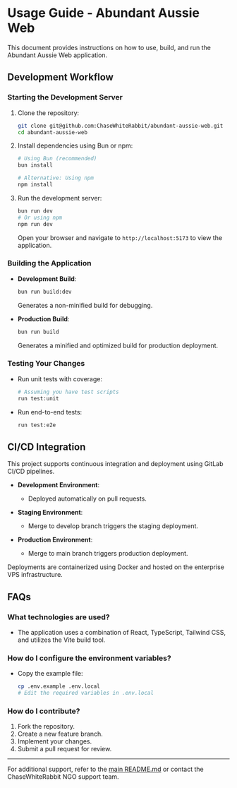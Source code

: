 # Usage Guide - Abundant Aussie Web

This document provides instructions on how to use, build, and run the Abundant Aussie Web application.

## Development Workflow

### Starting the Development Server

1. Clone the repository:
    ```bash
    git clone git@github.com:ChaseWhiteRabbit/abundant-aussie-web.git
    cd abundant-aussie-web
    ```

2. Install dependencies using Bun or npm:
    ```bash
    # Using Bun (recommended)
    bun install

    # Alternative: Using npm
    npm install
    ```

3. Run the development server:
    ```bash
    bun run dev
    # Or using npm
    npm run dev
    ```

   Open your browser and navigate to `http://localhost:5173` to view the application.

### Building the Application

- **Development Build**:
  ```bash
  bun run build:dev
  ```
  Generates a non-minified build for debugging.

- **Production Build**:
  ```bash
  bun run build
  ```
  Generates a minified and optimized build for production deployment.

### Testing Your Changes

- Run unit tests with coverage:
    ```bash
    # Assuming you have test scripts
    run test:unit
    ```

- Run end-to-end tests:
    ```bash
    run test:e2e
    ```

## CI/CD Integration

This project supports continuous integration and deployment using GitLab CI/CD pipelines.

- **Development Environment**:
  - Deployed automatically on pull requests.

- **Staging Environment**:
  - Merge to develop branch triggers the staging deployment.

- **Production Environment**:
  - Merge to main branch triggers production deployment.

Deployments are containerized using Docker and hosted on the enterprise VPS infrastructure.

## FAQs

### What technologies are used?

- The application uses a combination of React, TypeScript, Tailwind CSS, and utilizes the Vite build tool.

### How do I configure the environment variables?

- Copy the example file:
  ```bash
  cp .env.example .env.local
  # Edit the required variables in .env.local
  ```

### How do I contribute?

1. Fork the repository.
2. Create a new feature branch.
3. Implement your changes.
4. Submit a pull request for review.

---

For additional support, refer to the [main README.md](../README.md) or contact the ChaseWhiteRabbit NGO support team.

